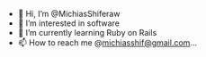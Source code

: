 - 👋 Hi, I’m @MichiasShiferaw
- 👀 I’m interested in software 
- 🌱 I’m currently learning Ruby on Rails
- 📫 How to reach me @michiasshif@gmail.com...
<!---
MichiasShiferaw/MichiasShiferaw is a ✨ special ✨ repository because its `README.md` (this file) appears on your GitHub profile.
You can click the Preview link to take a look at your changes.
--->
